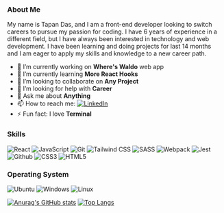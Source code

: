 ### About Me

My name is Tapan Das, and I am a front-end developer looking to switch careers to pursue my passion for coding. I have 6 years of experience in a different field, but I have always been interested in technology and web development. I have been learning and doing projects for last 14 months and I am eager to apply my skills and knowledge to a new career path.

<!-- **DasTapan/DasTapan** is a ✨ _special_ ✨ repository because its `README.md` (this file) appears on your GitHub profile.

Here are some ideas to get you started: -->

- 🔭 I’m currently working on **Where's Waldo** web app
- 🌱 I’m currently learning **More React Hooks**
- 👯 I’m looking to collaborate on **Any Project**
- 🤔 I’m looking for help with **Career**
- 💬 Ask me about **Anything**
- 📫 How to reach me: <a  href="https://www.linkedin.com/in/td94/" target="_blank"><img alt="LinkedIn" src="https://img.shields.io/badge/linkedin%20-%230077B5.svg?&style=for-the-badge&logo=linkedin&logoColor=white" /></a>
- ⚡ Fun fact: I love **Terminal**

### Skills

<!-- Here are some of the skills and technologies that I have learned and am proficient in:

- React
- JavaScript
- Git
- Linux
- Tailwind
- SASS
- CSS
- Webpack
- Jest
- npm
- HTML
 -->
<div align="left">

<img alt="React" src="https://img.shields.io/badge/React-20232A?style=for-the-badge&logo=react&logoColor=61DAFB"/>
<img alt="JavaScript" src="https://img.shields.io/badge/-JavaScript-F7DF1E?logo=javascript&logoColor=black&style=for-the-badge"/>
<img alt="Git" src="https://img.shields.io/badge/-Git-F05032?logo=git&logoColor=white&style=for-the-badge"/>
<img alt="Tailwind CSS" src="https://img.shields.io/badge/-TailwindCSS-06B6D4?logo=tailwind-css&logoColor=black&style=for-the-badge"/>  
<img alt="SASS" src="https://img.shields.io/badge/Sass-CC6699?style=for-the-badge&logo=sass&logoColor=white"/>
<img alt="Webpack" src="https://img.shields.io/badge/Webpack-white?style=for-the-badge&logo=webpack&logoColor=blue"/>
<img alt="Jest" src="https://img.shields.io/badge/Jest-323330?style=for-the-badge&logo=Jest&logoColor=white"/>
<img alt="Github" src="https://img.shields.io/badge/GitHub-100000?style=for-the-badge&logo=github&logoColor=white"/>
<img alt="CSS3" src="https://img.shields.io/badge/-CSS3-1572B6?logo=css3&logoColor=white&style=for-the-badge"/>
<img alt="HTML5" src="https://img.shields.io/badge/-HTML5-E34F26?logo=html5&logoColor=white&style=for-the-badge"/>

</div>


<!-- I am also eager to learn and explore new technologies and frameworks to enhance my skill set. -->

### Operating System

<img alt="Ubuntu" src="https://img.shields.io/badge/-Ubuntu 20.04-E95420?logo=ubuntu&logoColor=white&style=for-the-badge"/> <img alt="Windows" src="https://img.shields.io/badge/Windows-0078D6?style=for-the-badge&logo=windows&logoColor=white"/> <img alt="Linux" src="https://img.shields.io/badge/Linux-FCC624?style=for-the-badge&logo=linux&logoColor=black"/>


[![Anurag's GitHub stats](https://github-readme-stats.vercel.app/api?username=DasTapan&hide=stars&show_icons=true&theme=radical)](https://github.com/anuraghazra/github-readme-stats)
[![Top Langs](https://github-readme-stats.vercel.app/api/top-langs/?username=DasTapan&layout=compact&theme=radical)](https://github.com/anuraghazra/github-readme-stats)
